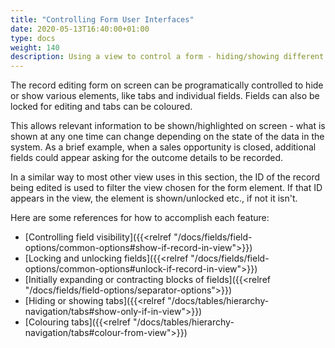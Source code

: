 ```yaml
---
title: "Controlling Form User Interfaces"
date: 2020-05-13T16:40:00+01:00
type: docs
weight: 140
description: Using a view to control a form - hiding/showing different areas, locking data and expanding/contracting blocks of fields on screen
---
```

The record editing form on screen can be programatically controlled to hide or show various elements, like tabs and individual fields. Fields can also be locked for editing and tabs can be coloured.

This allows relevant information to be shown/highlighted on screen - what is shown at any one time can change depending on the state of the data in the system. As a brief example, when a sales opportunity is closed, additional fields could appear asking for the outcome details to be recorded.

In a similar way to most other view uses in this section, the ID of the record being edited is used to filter the view chosen for the form element. If that ID appears in the view, the element is shown/unlocked etc., if not it isn't.

Here are some references for how to accomplish each feature:
* [Controlling field visibility]({{<relref "/docs/fields/field-options/common-options#show-if-record-in-view">}})
* [Locking and unlocking fields]({{<relref "/docs/fields/field-options/common-options#unlock-if-record-in-view">}})
* [Initially expanding or contracting blocks of fields]({{<relref "/docs/fields/field-options/separator-options">}})
* [Hiding or showing tabs]({{<relref "/docs/tables/hierarchy-navigation/tabs#show-only-if-in-view">}})
* [Colouring tabs]({{<relref "/docs/tables/hierarchy-navigation/tabs#colour-from-view">}})

